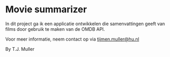 # Movie summarizer

In dit project ga ik een applicatie ontwikkelen die samenvattingen geeft van films door gebruik te maken van de OMDB API.

Voor meer informatie, neem contact op via tijmen.muller@hu.nl

By T.J. Muller

